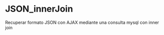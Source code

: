 JSON_innerJoin
==============

Recuperar formato JSON con AJAX mediante una consulta mysql con inner join
